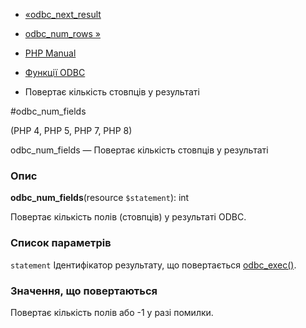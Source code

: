 - [«odbc_next_result](function.odbc-next-result.md)
- [odbc_num_rows »](function.odbc-num-rows.md)

- [PHP Manual](index.md)
- [Функції ODBC](ref.uodbc.md)
- Повертає кількість стовпців у результаті

#odbc_num_fields

(PHP 4, PHP 5, PHP 7, PHP 8)

odbc_num_fields — Повертає кількість стовпців у результаті

### Опис

**odbc_num_fields**(resource `$statement`): int

Повертає кількість полів (стовпців) у результаті ODBC.

### Список параметрів

`statement`
Ідентифікатор результату, що повертається
[odbc_exec()](function.odbc-exec.md).

### Значення, що повертаються

Повертає кількість полів або -1 у разі помилки.
